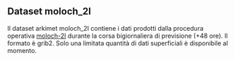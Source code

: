 ## Dataset moloch_2I

Il dataset arkimet moloch_2I contiene i dati prodotti dalla procedura
operativa [moloch-2I](moloch-2I) durante la corsa bigiornaliera di
previsione (+48 ore). Il formato è grib2. Solo una limitata quantità
di dati superficiali è disponibile al momento.

